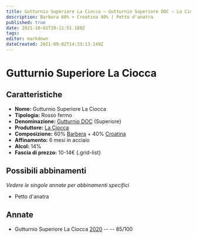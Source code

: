 ```yaml
---
title: Gutturnio Superiore La Ciocca – Gutturnio Superiore DOC – La Ciocca – Emilia (IT) – 10-14€ – 3★
description: Barbera 60% + Croatina 40% | Petto d'anatra
published: true
date: 2021-10-01T20:11:51.188Z
tags: 
editor: markdown
dateCreated: 2021-09-02T14:33:13.149Z
---
```


# Gutturnio Superiore La Ciocca 

## Caratteristiche
- **Nome:** Gutturnio Superiore La Ciocca 
- **Tipologia:** Rosso fermo
- **Denominazione:** [Gutturnio DOC](/denominazioni/Italia/Emilia/DOC-Gutturnio) (Superiore)
- **Produttore:** [La Ciocca](/produttori/Italia/Emilia/La-Ciocca) 
- **Composizione:** 60% [Barbera](/vitigni/Italia/barbera) + 40% [Croatina](/vitigni/Italia/croatina)
- **Affinamento:** 6 mesi in acciaio 
- **Alcol:** 14%
- **Fascia di prezzo:** 10-14€
{.grid-list}

## Possibili abbinamenti
*Vedere le singole annate per abbinamenti specifici*

- Petto d'anatra

## Annate
- Gutturnio Superiore La Ciocca [2020](/vini/Italia/Emilia/La-Ciocca/Gutturnio-Superiore-La-Ciocca/2020) -- <span class="star-3"></span> -- 85/100
